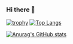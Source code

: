 ### Hi there 👋
[![trophy](https://github-profile-trophy.vercel.app/?username=mehm8128&title=MultiLanguage,Organizations,Commits,Issues,PullRequest)](https://github.com/ryo-ma/github-profile-trophy)
[![Top Langs](https://github-readme-stats-mehm8128.vercel.app/api/top-langs/?username=mehm8128&layout=compact&role=OWNER,COLLABORATOR&exclude_repo=web-speed-hackathon-2022,web-speed-hackathon-2021,isucon-12,piscon-2022-2,traP-isucon-handson2022,piscon-2022,isucon12-prior
)](https://github.com/anuraghazra/github-readme-stats)

[![Anurag's GitHub stats](https://github-readme-stats.vercel.app/api?username=mehm8128&show_icons=true&count_private=true
)](https://github.com/anuraghazra/github-readme-stats)
